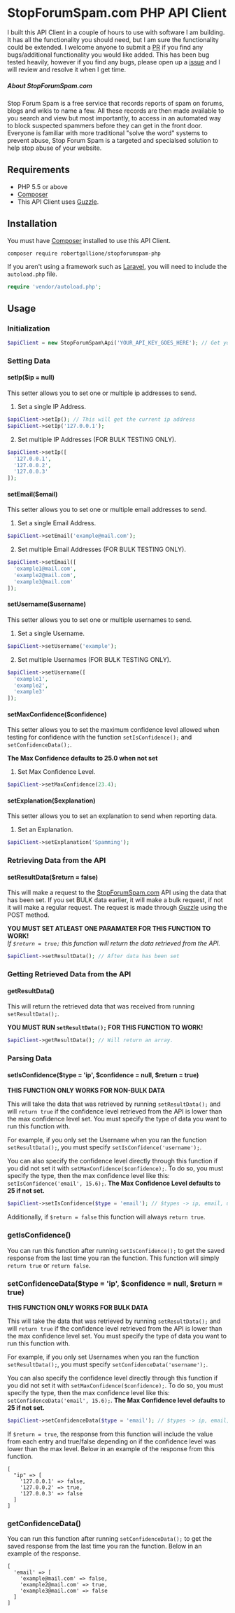 # StopForumSpam.com PHP API Client
I built this API Client in a couple of hours to use with software I am building. It has all the functionality you should need, but I am sure the functionality could be extended. I welcome anyone to submit a [PR](https://github.com/robertgallione/stopforumspam-php/pulls) if you find any bugs/additional functionality you would like added. This has been bug tested heavily, however if you find any bugs, please open up a [issue](https://github.com/robertgallione/stopforumspam-php/issues) and I will review and resolve it when I get time.

##### About StopForumSpam.com
Stop Forum Spam is a free service that records reports of spam on forums, blogs and wikis to name a few. All these records are then made available to you search and view but most importantly, to access in an automated way to block suspected spammers before they can get in the front door. Everyone is familiar with more traditional "solve the word" systems to prevent abuse, Stop Forum Spam is a targeted and specialsed solution to help stop abuse of your website.

## Requirements
* PHP 5.5 or above
* [Composer](https://getcomposer.org/download/)
* This API Client uses [Guzzle](https://github.com/guzzle/guzzle).

## Installation
You must have [Composer](https://getcomposer.org/download/) installed to use this API Client.
```
composer require robertgallione/stopforumspam-php
```
If you aren't using a framework such as [Laravel](https://laravel.com/), you will need to include the `autoload.php` file.
```php
require 'vendor/autoload.php';
```

## Usage


### Initialization
```php
$apiClient = new StopForumSpam\Api('YOUR_API_KEY_GOES_HERE'); // Get your API Key at: http://www.stopforumspam.com/signup
```


### Setting Data
#### setIp($ip = null)
This setter allows you to set one or multiple ip addresses to send.
1. Set a single IP Address.
```php
$apiClient->setIp(); // This will get the current ip address
$apiClient->setIp('127.0.0.1');

```
2. Set multiple IP Addresses (FOR BULK TESTING ONLY).
```php
$apiClient->setIp([
  '127.0.0.1',
  '127.0.0.2',
  '127.0.0.3'
]);
```
#### setEmail($email)
This setter allows you to set one or multiple email addresses to send.
1. Set a single Email Address.
```php
$apiClient->setEmail('example@mail.com');
```
2. Set multiple Email Addresses (FOR BULK TESTING ONLY).
```php
$apiClient->setEmail([
  'example1@mail.com',
  'example2@mail.com',
  'example3@mail.com'
]);
```
#### setUsername($username)
This setter allows you to set one or multiple usernames to send.
1. Set a single Username.
```php
$apiClient->setUsername('example');
```
2. Set multiple Usernames (FOR BULK TESTING ONLY).
```php
$apiClient->setUsername([
  'example1',
  'example2',
  'example3'
]);
```
#### setMaxConfidence($confidence)
This setter allows you to set the maximum confidence level allowed when testing for confidence with the function `setIsConfidence();` and `setConfidenceData();`.

**The Max Confidence defaults to 25.0 when not set**
1. Set Max Confidence Level.
```php
$apiClient->setMaxConfidence(23.4);
```
#### setExplanation($explanation)
This setter allows you to set an explanation to send when reporting data.
1. Set an Explanation.
```php
$apiClient->setExplanation('Spamming');
```


### Retrieving Data from the API
#### setResultData($return = false)
This will make a request to the [StopForumSpam.com](http://stopforumspam.com) API using the data that has been set.
If you set BULK data earlier, it will make a bulk request, if not it will make a regular request. The request is made through [Guzzle](https://github.com/guzzle/guzzle) using the POST method. 

**YOU MUST SET ATLEAST ONE PARAMATER FOR THIS FUNCTION TO WORK!**  
*If `$return = true;` this function will return the data retrieved from the API.*
```php
$apiClient->setResultData(); // After data has been set
```

### Getting Retrieved Data from the API
#### getResultData()
This will return the retrieved data that was received from running `setResultData();`.

**YOU MUST RUN `setResultData();` FOR THIS FUNCTION TO WORK!**
```php
$apiClient->getResultData(); // Will return an array.
```


### Parsing Data
#### setIsConfidence($type = 'ip', $confidence = null, $return = true)
**THIS FUNCTION ONLY WORKS FOR NON-BULK DATA**

This will take the data that was retrieved by running `setResultData();` and will `return true` if the confidence level retrieved from the API is lower than the max confidence level set. You must specify the type of data you want to run this function with.

For example, if you only set the Username when you ran the function `setResultData();`, you must specify `setIsConfidence('username');`.

You can also specify the confidence level directly through this function if you did not set it with `setMaxConfidence($confidence);`.
To do so, you must specify the type, then the max confidence level like this: `setIsConfidence('email', 15.6);`. **The Max Confidence Level defaults to 25 if not set.**
```php
$apiClient->setIsConfidence($type = 'email'); // $types -> ip, email, username
```
Additionally, if `$return = false` this function will always `return true`.
### getIsConfidence()
You can run this function after running `setIsConfidence();` to get the saved response from the last time you ran the function. This function will simply `return true` or `return false`.


### setConfidenceData($type = 'ip', $confidence = null, $return = true)
**THIS FUNCTION ONLY WORKS FOR BULK DATA**

This will take the data that was retrieved by running `setResultData();` and will `return true` if the confidence level retrieved from the API is lower than the max confidence level set. You must specify the type of data you want to run this function with.

For example, if you only set Usernames when you ran the function `setResultData();`, you must specify `setConfidenceData('username');`.

You can also specify the confidence level directly through this function if you did not set it with `setMaxConfidence($confidence);`.
To do so, you must specify the type, then the max confidence level like this: `setConfidenceData('email', 15.6);`. **The Max Confidence level defaults to 25 if not set.**
```php
$apiClient->setConfidenceData($type = 'email'); // $types -> ip, email, username
```
If `$return = true`, the response from this function will include the value from each entry and true/false depending on if the confidence level was lower than the max level. Below in an example of the response from this function.
```
[
  "ip" => [
    '127.0.0.1' => false,
    '127.0.0.2' => true,
    '127.0.0.3' => false
  ]
]
```
### getConfidenceData()
You can run this function after running `setConfidenceData();` to get the saved response from the last time you ran the function. Below in an example of the response.
```
[
  'email' => [
    'example@mail.com' => false,
    'example2@mail.com' => true,
    'example3@mail.com' => false
  ]
]
```
